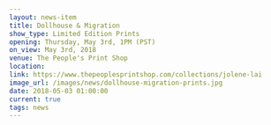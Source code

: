 ```yaml
---
layout: news-item
title: Dollhouse & Migration
show_type: Limited Edition Prints
opening: Thursday, May 3rd, 1PM (PST)
on_view: May 3rd, 2018
venue: The People's Print Shop
location: 
link: https://www.thepeoplesprintshop.com/collections/jolene-lai
image_url: /images/news/dollhouse-migration-prints.jpg
date: 2018-05-03 01:00:00
current: true
tags: news
---
```

